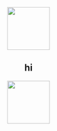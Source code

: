 

<div align=center display="flex">
  <img height=100px src="https://media.giphy.com/media/vaOhquJA6NEaOQnzr4/giphy.gif" />
  <h2 color=light-pink>hi</h2>
    <img height=100px src="https://media.giphy.com/media/vaOhquJA6NEaOQnzr4/giphy.gif" />
  </div>
